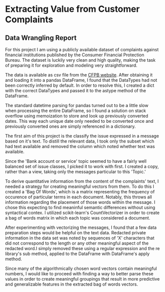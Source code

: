 # Extracting Value from Customer Complaints
## Data Wrangling Report

For this project I am using a publicly available dataset of complaints against financial institutions published by the Consumer Financial Protection Bureau. The dataset is luckily very clean and high quality, making the task of preparing it for exploration and modeling very straightforward.

The data is available as csv file from the [CFPB website](https://www.consumerfinance.gov/data-research/consumer-complaints/). After obtaining it and loading it into a pandas DataFrame, I found that the DataTypes had not been correctly inferred by default. In order to resolve this, I created a dict with the correct DataTypes and passed it to the astype method of the DataFrame.

The standard datetime parsing for pandas turned out to be a little slow when processing the entire DataFrame, so I found a solution on stack overflow using memoization to store and look up previously converted dates. This way each unique date only needed to be converted once and previously converted ones are simply referenced in a dictionary. 

The first aim of this project is the classify the issue expressed in a message based on it's text. To distill the relevant data, I took only the subset which had text available and removed the column which noted whether text was available.

Since the 'Bank account or service' topic seemed to have a fairly well balanced set of issue classes, I picked it to work with first. I created a copy, rather than a view, taking only the messages particular to this 'Topic.'

To derive quantitative information from the content of the complaints' text, I needed a strategy for creating meaningful vectors from them. To do this I created a 'Bag Of Words', which is a matrix representing the frequency of occurence of particular terms in each document. Notably, this throws all information regarding the placement of those words within the message. 
I chose this expecting to find meaninful semantic differences without using syntactical contex.
I utilized scikit-learn's CountVectorizer in order to create a bag of words matrix in which each topic was considered a document.

After experimenting with vectorizing the messages, I found that a few data preparation steps would be helpful on the text data. Redacted private information in the data set was noted by sequences of 'X' characters that did not correspond to the length or any other meaningful aspect of the redacted word.I simply removed these using a regular expression and the re library's sub method, applied to the DataFrame with DataFrame's apply method.

Since many of the algorithmically chosen word vectors contain meaningful numbers, I would like to proceed with finding a way to better parse these values in order to create meaningful groupings that result in more predictive and generalizable features in the extracted bag of words vectors.

